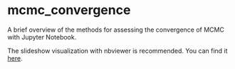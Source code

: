 # mcmc_convergence
A brief overview of the methods for assessing the convergence of MCMC with Jupyter Notebook.

The slideshow visualization with nbviewer is recommended. You can find it [here](https://nbviewer.org/format/slides/github/fcastagna/mcmc_convergence/blob/main/convergence.ipynb?flush_cache=false).
